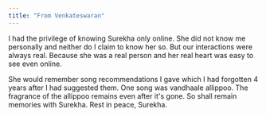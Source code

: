 ```yaml
---
title: "From Venkateswaran"
---
```


I had the privilege of knowing Surekha only online. She did not know me personally and neither do I claim to know her so. But our interactions were always real. Because she was a real person and her real heart was easy to see even online.

She would remember song recommendations I gave which I had forgotten 4 years after I had suggested them. One song was vandhaale allippoo. The fragrance of the allippoo remains even after it's gone. So shall remain memories with Surekha. Rest in peace, Surekha.
